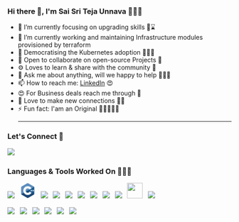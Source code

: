 
### Hi there 👋, I'm Sai Sri Teja Unnava 👨🏻‍💻 

- 🔭 I’m currently focusing on upgrading skills 👨⌛️
- 🔭 I’m currently working and maintaining Infrastructure modules provisioned by terraform
- 🌱 Democratising the Kubernetes adoption 👨🏻‍💻
- 👯 Open to collaborate on open-source Projects 🤗
- ⚙️ Loves to learn & share with the community 🐬
- 💬 Ask me about anything, will we happy to help 👦🏻🥰
- 📫 How to reach me: <a href="[https://www.linkedin.com/in/saisritejaunnava/]">LinkedIn</a> 😍
- 😍 For Business deals reach me through 📩
- 🤗 Love to make new connections 👫🐥
- ⚡ Fun fact: I'am an Original 🐺🧛🏻‍♂️🔥 <hr>
### Let's Connect 🤝
<!-- [![Linkedin Badge](https://img.shields.io/badge/-saisritejaunnava-black?style=social&logo=Linkedin&logoColor=black&link=https://www.linkedin.com/in/abhinavd26/)](https://www.linkedin.com/in/abhinavdubey26/)&nbsp;&nbsp;&nbsp;

(mailto:abhinavdubey616@gmail.com)&nbsp;&nbsp;&nbsp; -->


[<img src="https://img.shields.io/badge/linkedin-%230077B5.svg?&style=for-the-badge&logo=linkedin&logoColor=white" />](https://www.linkedin.com/in/abhinavd26/) 


### Languages & Tools Worked On 👨🏻‍💻
<code><img height="35" src="https://img.icons8.com/color/48/000000/python.png"/></code>&nbsp;&nbsp;
<code><img height="35" src="https://raw.githubusercontent.com/github/explore/80688e429a7d4ef2fca1e82350fe8e3517d3494d/topics/cpp/cpp.png"></code>&nbsp;&nbsp;
<code><img height="35" src="https://upload.wikimedia.org/wikipedia/commons/thumb/e/e0/Git-logo.svg/1280px-Git-logo.svg.png"/></code>&nbsp;&nbsp;
<code><img height="35" src="https://qph.fs.quoracdn.net/main-qimg-748316a749bdb46f5cdbe02e976e5500.webp"></code>&nbsp;&nbsp;
<code><img height="35" src="https://upload.wikimedia.org/wikipedia/commons/thumb/a/ae/Keras_logo.svg/1200px-Keras_logo.svg.png"></code>&nbsp;&nbsp;
<code><img height="35" src="https://149366088.v2.pressablecdn.com/wp-content/uploads/2016/09/terminal-icon.png"></code>&nbsp;&nbsp;
<code><img height="40" src="https://www.cyberark.com/wp-content/uploads/2018/09/jenkins-e1537966865729.png"></code>&nbsp;&nbsp;
<code><img height="35" src="https://www.docker.com/sites/default/files/d8/2019-07/horizontal-logo-monochromatic-white.png"/></code>&nbsp;&nbsp;
<code><img height="35" src="https://img.icons8.com/cute-clipart/50/000000/linux-client.png"/></code>&nbsp;&nbsp;
<code><img height="35" width="35" src="https://upload.wikimedia.org/wikipedia/commons/thumb/3/39/Kubernetes_logo_without_workmark.svg/1200px-Kubernetes_logo_without_workmark.svg.png"/></code>&nbsp;&nbsp;
<code><img height="35" src="https://static.djangoproject.com/img/logos/django-logo-negative.png"></code><br><br>
<code><img height="35" src="https://image.pngaaa.com/145/98145-small.png"/></code>&nbsp;&nbsp;
<code><img height="35" src="https://media-exp1.licdn.com/dms/image/C4E0BAQEA3yREH_BPrw/company-logo_200_200/0/1595432417222?e=2159024400&v=beta&t=u6wA4o7mHaNVS7FPJV0o83sV6VLoY-AnERINxsksAFU"/></code>&nbsp;&nbsp;
<code><img height="35" src="https://k3s.io/images/logo-k3s.svg"></code>&nbsp;&nbsp;
<code><img height="35" src="https://argo-cd.readthedocs.io/en/stable/assets/argo.png"></code>&nbsp;&nbsp;
<code><img height="35" src="https://bandstech.net/wp-content/uploads/2018/04/mautic_2.png"></code>&nbsp;&nbsp;
<code><img height="35" src="https://k3d.io/v4.4.8/static/img/k3d_logo_black_blue.svg"></code><br>

